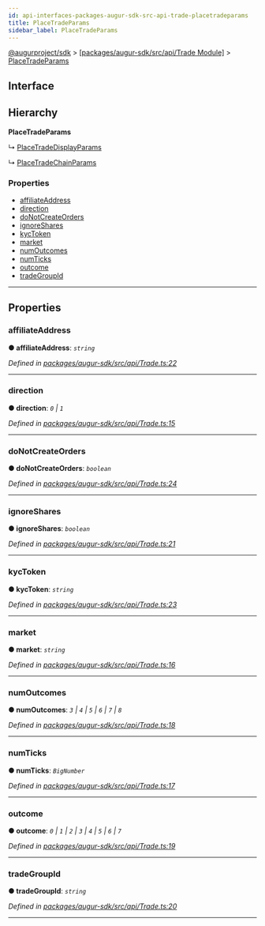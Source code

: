 ```yaml
---
id: api-interfaces-packages-augur-sdk-src-api-trade-placetradeparams
title: PlaceTradeParams
sidebar_label: PlaceTradeParams
---
```


[@augurproject/sdk](api-readme.md) > [[packages/augur-sdk/src/api/Trade Module]](api-modules-packages-augur-sdk-src-api-trade-module.md) > [PlaceTradeParams](api-interfaces-packages-augur-sdk-src-api-trade-placetradeparams.md)

## Interface

## Hierarchy

**PlaceTradeParams**

↳  [PlaceTradeDisplayParams](api-interfaces-packages-augur-sdk-src-api-trade-placetradedisplayparams.md)

↳  [PlaceTradeChainParams](api-interfaces-packages-augur-sdk-src-api-trade-placetradechainparams.md)

### Properties

* [affiliateAddress](api-interfaces-packages-augur-sdk-src-api-trade-placetradeparams.md#affiliateaddress)
* [direction](api-interfaces-packages-augur-sdk-src-api-trade-placetradeparams.md#direction)
* [doNotCreateOrders](api-interfaces-packages-augur-sdk-src-api-trade-placetradeparams.md#donotcreateorders)
* [ignoreShares](api-interfaces-packages-augur-sdk-src-api-trade-placetradeparams.md#ignoreshares)
* [kycToken](api-interfaces-packages-augur-sdk-src-api-trade-placetradeparams.md#kyctoken)
* [market](api-interfaces-packages-augur-sdk-src-api-trade-placetradeparams.md#market)
* [numOutcomes](api-interfaces-packages-augur-sdk-src-api-trade-placetradeparams.md#numoutcomes)
* [numTicks](api-interfaces-packages-augur-sdk-src-api-trade-placetradeparams.md#numticks)
* [outcome](api-interfaces-packages-augur-sdk-src-api-trade-placetradeparams.md#outcome)
* [tradeGroupId](api-interfaces-packages-augur-sdk-src-api-trade-placetradeparams.md#tradegroupid)

---

## Properties

<a id="affiliateaddress"></a>

###  affiliateAddress

**● affiliateAddress**: *`string`*

*Defined in [packages/augur-sdk/src/api/Trade.ts:22](https://github.com/AugurProject/augur/blob/a689f5d0f9/packages/augur-sdk/src/api/Trade.ts#L22)*

___
<a id="direction"></a>

###  direction

**● direction**: *`0` \| `1`*

*Defined in [packages/augur-sdk/src/api/Trade.ts:15](https://github.com/AugurProject/augur/blob/a689f5d0f9/packages/augur-sdk/src/api/Trade.ts#L15)*

___
<a id="donotcreateorders"></a>

###  doNotCreateOrders

**● doNotCreateOrders**: *`boolean`*

*Defined in [packages/augur-sdk/src/api/Trade.ts:24](https://github.com/AugurProject/augur/blob/a689f5d0f9/packages/augur-sdk/src/api/Trade.ts#L24)*

___
<a id="ignoreshares"></a>

###  ignoreShares

**● ignoreShares**: *`boolean`*

*Defined in [packages/augur-sdk/src/api/Trade.ts:21](https://github.com/AugurProject/augur/blob/a689f5d0f9/packages/augur-sdk/src/api/Trade.ts#L21)*

___
<a id="kyctoken"></a>

###  kycToken

**● kycToken**: *`string`*

*Defined in [packages/augur-sdk/src/api/Trade.ts:23](https://github.com/AugurProject/augur/blob/a689f5d0f9/packages/augur-sdk/src/api/Trade.ts#L23)*

___
<a id="market"></a>

###  market

**● market**: *`string`*

*Defined in [packages/augur-sdk/src/api/Trade.ts:16](https://github.com/AugurProject/augur/blob/a689f5d0f9/packages/augur-sdk/src/api/Trade.ts#L16)*

___
<a id="numoutcomes"></a>

###  numOutcomes

**● numOutcomes**: *`3` \| `4` \| `5` \| `6` \| `7` \| `8`*

*Defined in [packages/augur-sdk/src/api/Trade.ts:18](https://github.com/AugurProject/augur/blob/a689f5d0f9/packages/augur-sdk/src/api/Trade.ts#L18)*

___
<a id="numticks"></a>

###  numTicks

**● numTicks**: *`BigNumber`*

*Defined in [packages/augur-sdk/src/api/Trade.ts:17](https://github.com/AugurProject/augur/blob/a689f5d0f9/packages/augur-sdk/src/api/Trade.ts#L17)*

___
<a id="outcome"></a>

###  outcome

**● outcome**: *`0` \| `1` \| `2` \| `3` \| `4` \| `5` \| `6` \| `7`*

*Defined in [packages/augur-sdk/src/api/Trade.ts:19](https://github.com/AugurProject/augur/blob/a689f5d0f9/packages/augur-sdk/src/api/Trade.ts#L19)*

___
<a id="tradegroupid"></a>

###  tradeGroupId

**● tradeGroupId**: *`string`*

*Defined in [packages/augur-sdk/src/api/Trade.ts:20](https://github.com/AugurProject/augur/blob/a689f5d0f9/packages/augur-sdk/src/api/Trade.ts#L20)*

___


